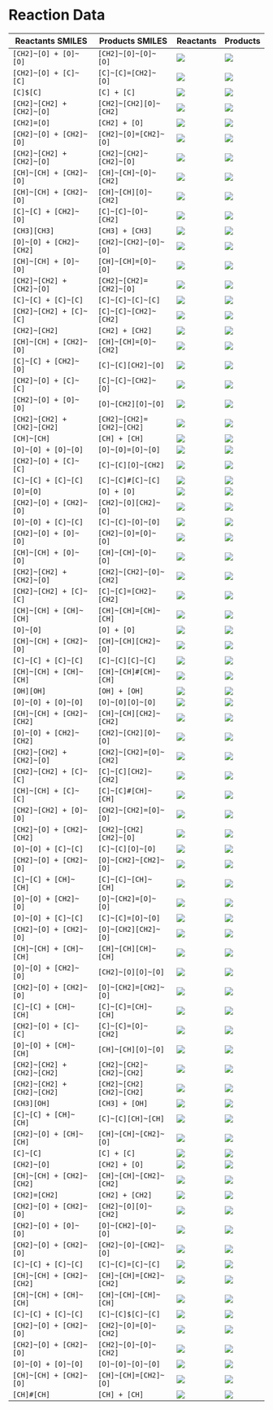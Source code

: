 # Reaction Data

| Reactants SMILES | Products SMILES | Reactants | Products |
|-----------|----------|-----------|-----------|
| `[CH2]~[O] + [O]~[O]` | `[CH2]~[O]~[O]~[O]` | ![](reaction_images/reactions_reactants_0.png) | ![](reaction_images/reactions_products_0.png) |
| `[CH2]~[O] + [C]~[C]` | `[C]~[C]=[CH2]~[O]` | ![](reaction_images/reactions_reactants_1.png) | ![](reaction_images/reactions_products_1.png) |
| `[C]$[C]` | `[C] + [C]` | ![](reaction_images/reactions_reactants_2.png) | ![](reaction_images/reactions_products_2.png) |
| `[CH2]~[CH2] + [CH2]~[O]` | `[CH2]~[CH2][O]~[CH2]` | ![](reaction_images/reactions_reactants_3.png) | ![](reaction_images/reactions_products_3.png) |
| `[CH2]=[O]` | `[CH2] + [O]` | ![](reaction_images/reactions_reactants_4.png) | ![](reaction_images/reactions_products_4.png) |
| `[CH2]~[O] + [CH2]~[O]` | `[CH2]~[O]=[CH2]~[O]` | ![](reaction_images/reactions_reactants_5.png) | ![](reaction_images/reactions_products_5.png) |
| `[CH2]~[CH2] + [CH2]~[O]` | `[CH2]~[CH2]~[CH2]~[O]` | ![](reaction_images/reactions_reactants_6.png) | ![](reaction_images/reactions_products_6.png) |
| `[CH]~[CH] + [CH2]~[O]` | `[CH]~[CH]~[O]~[CH2]` | ![](reaction_images/reactions_reactants_7.png) | ![](reaction_images/reactions_products_7.png) |
| `[CH]~[CH] + [CH2]~[O]` | `[CH]~[CH][O]~[CH2]` | ![](reaction_images/reactions_reactants_8.png) | ![](reaction_images/reactions_products_8.png) |
| `[C]~[C] + [CH2]~[O]` | `[C]~[C]~[O]~[CH2]` | ![](reaction_images/reactions_reactants_9.png) | ![](reaction_images/reactions_products_9.png) |
| `[CH3][CH3]` | `[CH3] + [CH3]` | ![](reaction_images/reactions_reactants_10.png) | ![](reaction_images/reactions_products_10.png) |
| `[O]~[O] + [CH2]~[CH2]` | `[CH2]~[CH2]~[O]~[O]` | ![](reaction_images/reactions_reactants_11.png) | ![](reaction_images/reactions_products_11.png) |
| `[CH]~[CH] + [O]~[O]` | `[CH]~[CH]=[O]~[O]` | ![](reaction_images/reactions_reactants_12.png) | ![](reaction_images/reactions_products_12.png) |
| `[CH2]~[CH2] + [CH2]~[O]` | `[CH2]~[CH2]=[CH2]~[O]` | ![](reaction_images/reactions_reactants_13.png) | ![](reaction_images/reactions_products_13.png) |
| `[C]~[C] + [C]~[C]` | `[C]~[C]~[C]~[C]` | ![](reaction_images/reactions_reactants_14.png) | ![](reaction_images/reactions_products_14.png) |
| `[CH2]~[CH2] + [C]~[C]` | `[C]~[C]~[CH2]~[CH2]` | ![](reaction_images/reactions_reactants_15.png) | ![](reaction_images/reactions_products_15.png) |
| `[CH2]~[CH2]` | `[CH2] + [CH2]` | ![](reaction_images/reactions_reactants_16.png) | ![](reaction_images/reactions_products_16.png) |
| `[CH]~[CH] + [CH2]~[O]` | `[CH]~[CH]=[O]~[CH2]` | ![](reaction_images/reactions_reactants_17.png) | ![](reaction_images/reactions_products_17.png) |
| `[C]~[C] + [CH2]~[O]` | `[C]~[C][CH2]~[O]` | ![](reaction_images/reactions_reactants_18.png) | ![](reaction_images/reactions_products_18.png) |
| `[CH2]~[O] + [C]~[C]` | `[C]~[C]~[CH2]~[O]` | ![](reaction_images/reactions_reactants_19.png) | ![](reaction_images/reactions_products_19.png) |
| `[CH2]~[O] + [O]~[O]` | `[O]~[CH2][O]~[O]` | ![](reaction_images/reactions_reactants_20.png) | ![](reaction_images/reactions_products_20.png) |
| `[CH2]~[CH2] + [CH2]~[CH2]` | `[CH2]~[CH2]=[CH2]~[CH2]` | ![](reaction_images/reactions_reactants_21.png) | ![](reaction_images/reactions_products_21.png) |
| `[CH]~[CH]` | `[CH] + [CH]` | ![](reaction_images/reactions_reactants_22.png) | ![](reaction_images/reactions_products_22.png) |
| `[O]~[O] + [O]~[O]` | `[O]~[O]=[O]~[O]` | ![](reaction_images/reactions_reactants_23.png) | ![](reaction_images/reactions_products_23.png) |
| `[CH2]~[O] + [C]~[C]` | `[C]~[C][O]~[CH2]` | ![](reaction_images/reactions_reactants_24.png) | ![](reaction_images/reactions_products_24.png) |
| `[C]~[C] + [C]~[C]` | `[C]~[C]#[C]~[C]` | ![](reaction_images/reactions_reactants_25.png) | ![](reaction_images/reactions_products_25.png) |
| `[O]=[O]` | `[O] + [O]` | ![](reaction_images/reactions_reactants_26.png) | ![](reaction_images/reactions_products_26.png) |
| `[CH2]~[O] + [CH2]~[O]` | `[CH2]~[O][CH2]~[O]` | ![](reaction_images/reactions_reactants_27.png) | ![](reaction_images/reactions_products_27.png) |
| `[O]~[O] + [C]~[C]` | `[C]~[C]~[O]~[O]` | ![](reaction_images/reactions_reactants_28.png) | ![](reaction_images/reactions_products_28.png) |
| `[CH2]~[O] + [O]~[O]` | `[CH2]~[O]=[O]~[O]` | ![](reaction_images/reactions_reactants_29.png) | ![](reaction_images/reactions_products_29.png) |
| `[CH]~[CH] + [O]~[O]` | `[CH]~[CH]~[O]~[O]` | ![](reaction_images/reactions_reactants_30.png) | ![](reaction_images/reactions_products_30.png) |
| `[CH2]~[CH2] + [CH2]~[O]` | `[CH2]~[CH2]~[O]~[CH2]` | ![](reaction_images/reactions_reactants_31.png) | ![](reaction_images/reactions_products_31.png) |
| `[CH2]~[CH2] + [C]~[C]` | `[C]~[C]=[CH2]~[CH2]` | ![](reaction_images/reactions_reactants_32.png) | ![](reaction_images/reactions_products_32.png) |
| `[CH]~[CH] + [CH]~[CH]` | `[CH]~[CH]=[CH]~[CH]` | ![](reaction_images/reactions_reactants_33.png) | ![](reaction_images/reactions_products_33.png) |
| `[O]~[O]` | `[O] + [O]` | ![](reaction_images/reactions_reactants_34.png) | ![](reaction_images/reactions_products_34.png) |
| `[CH]~[CH] + [CH2]~[O]` | `[CH]~[CH][CH2]~[O]` | ![](reaction_images/reactions_reactants_35.png) | ![](reaction_images/reactions_products_35.png) |
| `[C]~[C] + [C]~[C]` | `[C]~[C][C]~[C]` | ![](reaction_images/reactions_reactants_36.png) | ![](reaction_images/reactions_products_36.png) |
| `[CH]~[CH] + [CH]~[CH]` | `[CH]~[CH]#[CH]~[CH]` | ![](reaction_images/reactions_reactants_37.png) | ![](reaction_images/reactions_products_37.png) |
| `[OH][OH]` | `[OH] + [OH]` | ![](reaction_images/reactions_reactants_38.png) | ![](reaction_images/reactions_products_38.png) |
| `[O]~[O] + [O]~[O]` | `[O]~[O][O]~[O]` | ![](reaction_images/reactions_reactants_39.png) | ![](reaction_images/reactions_products_39.png) |
| `[CH]~[CH] + [CH2]~[CH2]` | `[CH]~[CH][CH2]~[CH2]` | ![](reaction_images/reactions_reactants_40.png) | ![](reaction_images/reactions_products_40.png) |
| `[O]~[O] + [CH2]~[CH2]` | `[CH2]~[CH2][O]~[O]` | ![](reaction_images/reactions_reactants_41.png) | ![](reaction_images/reactions_products_41.png) |
| `[CH2]~[CH2] + [CH2]~[O]` | `[CH2]~[CH2]=[O]~[CH2]` | ![](reaction_images/reactions_reactants_42.png) | ![](reaction_images/reactions_products_42.png) |
| `[CH2]~[CH2] + [C]~[C]` | `[C]~[C][CH2]~[CH2]` | ![](reaction_images/reactions_reactants_43.png) | ![](reaction_images/reactions_products_43.png) |
| `[CH]~[CH] + [C]~[C]` | `[C]~[C]#[CH]~[CH]` | ![](reaction_images/reactions_reactants_44.png) | ![](reaction_images/reactions_products_44.png) |
| `[CH2]~[CH2] + [O]~[O]` | `[CH2]~[CH2]=[O]~[O]` | ![](reaction_images/reactions_reactants_45.png) | ![](reaction_images/reactions_products_45.png) |
| `[CH2]~[O] + [CH2]~[CH2]` | `[CH2]~[CH2][CH2]~[O]` | ![](reaction_images/reactions_reactants_46.png) | ![](reaction_images/reactions_products_46.png) |
| `[O]~[O] + [C]~[C]` | `[C]~[C][O]~[O]` | ![](reaction_images/reactions_reactants_47.png) | ![](reaction_images/reactions_products_47.png) |
| `[CH2]~[O] + [CH2]~[O]` | `[O]~[CH2]~[CH2]~[O]` | ![](reaction_images/reactions_reactants_48.png) | ![](reaction_images/reactions_products_48.png) |
| `[C]~[C] + [CH]~[CH]` | `[C]~[C]~[CH]~[CH]` | ![](reaction_images/reactions_reactants_49.png) | ![](reaction_images/reactions_products_49.png) |
| `[O]~[O] + [CH2]~[O]` | `[O]~[CH2]=[O]~[O]` | ![](reaction_images/reactions_reactants_50.png) | ![](reaction_images/reactions_products_50.png) |
| `[O]~[O] + [C]~[C]` | `[C]~[C]=[O]~[O]` | ![](reaction_images/reactions_reactants_51.png) | ![](reaction_images/reactions_products_51.png) |
| `[CH2]~[O] + [CH2]~[O]` | `[O]~[CH2][CH2]~[O]` | ![](reaction_images/reactions_reactants_52.png) | ![](reaction_images/reactions_products_52.png) |
| `[CH]~[CH] + [CH]~[CH]` | `[CH]~[CH][CH]~[CH]` | ![](reaction_images/reactions_reactants_53.png) | ![](reaction_images/reactions_products_53.png) |
| `[O]~[O] + [CH2]~[O]` | `[CH2]~[O][O]~[O]` | ![](reaction_images/reactions_reactants_54.png) | ![](reaction_images/reactions_products_54.png) |
| `[CH2]~[O] + [CH2]~[O]` | `[O]~[CH2]=[CH2]~[O]` | ![](reaction_images/reactions_reactants_55.png) | ![](reaction_images/reactions_products_55.png) |
| `[C]~[C] + [CH]~[CH]` | `[C]~[C]=[CH]~[CH]` | ![](reaction_images/reactions_reactants_56.png) | ![](reaction_images/reactions_products_56.png) |
| `[CH2]~[O] + [C]~[C]` | `[C]~[C]=[O]~[CH2]` | ![](reaction_images/reactions_reactants_57.png) | ![](reaction_images/reactions_products_57.png) |
| `[O]~[O] + [CH]~[CH]` | `[CH]~[CH][O]~[O]` | ![](reaction_images/reactions_reactants_58.png) | ![](reaction_images/reactions_products_58.png) |
| `[CH2]~[CH2] + [CH2]~[CH2]` | `[CH2]~[CH2]~[CH2]~[CH2]` | ![](reaction_images/reactions_reactants_59.png) | ![](reaction_images/reactions_products_59.png) |
| `[CH2]~[CH2] + [CH2]~[CH2]` | `[CH2]~[CH2][CH2]~[CH2]` | ![](reaction_images/reactions_reactants_60.png) | ![](reaction_images/reactions_products_60.png) |
| `[CH3][OH]` | `[CH3] + [OH]` | ![](reaction_images/reactions_reactants_61.png) | ![](reaction_images/reactions_products_61.png) |
| `[C]~[C] + [CH]~[CH]` | `[C]~[C][CH]~[CH]` | ![](reaction_images/reactions_reactants_62.png) | ![](reaction_images/reactions_products_62.png) |
| `[CH2]~[O] + [CH]~[CH]` | `[CH]~[CH]~[CH2]~[O]` | ![](reaction_images/reactions_reactants_63.png) | ![](reaction_images/reactions_products_63.png) |
| `[C]~[C]` | `[C] + [C]` | ![](reaction_images/reactions_reactants_64.png) | ![](reaction_images/reactions_products_64.png) |
| `[CH2]~[O]` | `[CH2] + [O]` | ![](reaction_images/reactions_reactants_65.png) | ![](reaction_images/reactions_products_65.png) |
| `[CH]~[CH] + [CH2]~[CH2]` | `[CH]~[CH]~[CH2]~[CH2]` | ![](reaction_images/reactions_reactants_66.png) | ![](reaction_images/reactions_products_66.png) |
| `[CH2]=[CH2]` | `[CH2] + [CH2]` | ![](reaction_images/reactions_reactants_67.png) | ![](reaction_images/reactions_products_67.png) |
| `[CH2]~[O] + [CH2]~[O]` | `[CH2]~[O][O]~[CH2]` | ![](reaction_images/reactions_reactants_68.png) | ![](reaction_images/reactions_products_68.png) |
| `[CH2]~[O] + [O]~[O]` | `[O]~[CH2]~[O]~[O]` | ![](reaction_images/reactions_reactants_69.png) | ![](reaction_images/reactions_products_69.png) |
| `[CH2]~[O] + [CH2]~[O]` | `[CH2]~[O]~[CH2]~[O]` | ![](reaction_images/reactions_reactants_70.png) | ![](reaction_images/reactions_products_70.png) |
| `[C]~[C] + [C]~[C]` | `[C]~[C]=[C]~[C]` | ![](reaction_images/reactions_reactants_71.png) | ![](reaction_images/reactions_products_71.png) |
| `[CH]~[CH] + [CH2]~[CH2]` | `[CH]~[CH]=[CH2]~[CH2]` | ![](reaction_images/reactions_reactants_72.png) | ![](reaction_images/reactions_products_72.png) |
| `[CH]~[CH] + [CH]~[CH]` | `[CH]~[CH]~[CH]~[CH]` | ![](reaction_images/reactions_reactants_73.png) | ![](reaction_images/reactions_products_73.png) |
| `[C]~[C] + [C]~[C]` | `[C]~[C]$[C]~[C]` | ![](reaction_images/reactions_reactants_74.png) | ![](reaction_images/reactions_products_74.png) |
| `[CH2]~[O] + [CH2]~[O]` | `[CH2]~[O]=[O]~[CH2]` | ![](reaction_images/reactions_reactants_75.png) | ![](reaction_images/reactions_products_75.png) |
| `[CH2]~[O] + [CH2]~[O]` | `[CH2]~[O]~[O]~[CH2]` | ![](reaction_images/reactions_reactants_76.png) | ![](reaction_images/reactions_products_76.png) |
| `[O]~[O] + [O]~[O]` | `[O]~[O]~[O]~[O]` | ![](reaction_images/reactions_reactants_77.png) | ![](reaction_images/reactions_products_77.png) |
| `[CH]~[CH] + [CH2]~[O]` | `[CH]~[CH]=[CH2]~[O]` | ![](reaction_images/reactions_reactants_78.png) | ![](reaction_images/reactions_products_78.png) |
| `[CH]#[CH]` | `[CH] + [CH]` | ![](reaction_images/reactions_reactants_79.png) | ![](reaction_images/reactions_products_79.png) |
